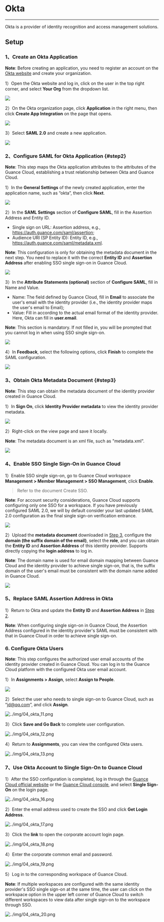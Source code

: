 # Okta
---

Okta is a provider of identity recognition and access management solutions.

## Setup

### 1、Create an Okta Application

**Note**: Before creating an application, you need to register an account on the [Okta website](https://www.okta.com/) and create your organization.

1）Open the Okta website and log in, click on the user in the top right corner, and select **Your Org** from the dropdown list.

![](../img/04_okta_01.png)

2）On the Okta organization page, click **Application** in the right menu, then click **Create App Integration** on the page that opens.

![](../img/04_okta_02.png)

3）Select **SAML 2.0** and create a new application.

![](../img/04_okta_03.png)

### 2、Configure SAML for Okta Application {#step2}

**Note**: This step maps the Okta application attributes to the attributes of the Guance Cloud, establishing a trust relationship between Okta and Guance Cloud.

1）In the **General Settings** of the newly created application, enter the application name, such as “okta”, then click **Next**.

![](../img/04_okta_04.png)

2）In the **SAML Settings** section of **Configure SAML**, fill in the Assertion Address and Entity ID.

- Single sign on URL: Assertion address, e.g., https://auth.guance.com/saml/assertion;
- Audience URI (SP Entity ID): Entity ID, e.g., https://auth.guance.com/saml/metadata.xml.

**Note**: This configuration is only for obtaining the metadata document in the next step. You need to replace it with the correct **Entity ID** and **Assertion Address** after enabling SSO single sign-on in Guance Cloud.

![](../img/04_okta_05.png)

3）In the **Attribute Statements (optional)** section of **Configure SAML**, fill in Name and Value.

- Name: The field defined by Guance Cloud, fill in **Email** to associate the user's email with the identity provider (i.e., the identity provider maps the user's email to Email);
- Value: Fill in according to the actual email format of the identity provider. Here, Okta can fill in **user.email**.

**Note**: This section is mandatory. If not filled in, you will be prompted that you cannot log in when using SSO single sign-on.

![](../img/04_okta_06.png)

4）In **Feedback**, select the following options, click **Finish** to complete the SAML configuration.

![](../img/04_okta_07.png)

### 3、Obtain Okta Metadata Document {#step3}

**Note**: This step can obtain the metadata document of the identity provider created in Guance Cloud.

1）In **Sign On**, click **Identity Provider metadata** to view the identity provider metadata.

![](../img/04_okta_08.png)

2）Right-click on the view page and save it locally.

**Note**: The metadata document is an xml file, such as "metadata.xml".

![](../img/04_okta_09.png)

### 4、Enable SSO Single Sign-On in Guance Cloud

1）Enable SSO single sign-on, go to Guance Cloud workspace **Management > Member Management > SSO Management**, click **Enable**.

> Refer to the document Create SSO.
> 

**Note**: For account security considerations, Guance Cloud supports configuring only one SSO for a workspace. If you have previously configured SAML 2.0, we will by default consider your last updated SAML 2.0 configuration as the final single sign-on verification entrance.

![](../img/1.sso_enable.png)

2）Upload the **metadata document** downloaded in [Step 3](https://www.notion.so/cafafe07ff0a4249ae0eacab241cb504?pvs=21), configure the **domain (the suffix domain of the email)**, select the **role**, and you can obtain the **Entity ID** and **Assertion Address** of this identity provider. Supports directly copying the **login address** to log in.

**Note**: The domain name is used for email domain mapping between Guance Cloud and the identity provider to achieve single sign-on, that is, the suffix domain of the user's email must be consistent with the domain name added in Guance Cloud.

![](../img/1.sso_enable_2.png)

### 5、Replace SAML Assertion Address in Okta

1）Return to Okta and update the **Entity ID** and **Assertion Address** in [Step 2](https://www.notion.so/cafafe07ff0a4249ae0eacab241cb504?pvs=21).

**Note**: When configuring single sign-on in Guance Cloud, the Assertion Address configured in the identity provider's SAML must be consistent with that in Guance Cloud in order to achieve single sign-on.

### 6. Configure Okta Users

**Note**: This step configures the authorized user email accounts of the identity provider created in Guance Cloud. You can log in to the Guance Cloud platform with the configured Okta user email account.

1）In **Assignments > Assign**, select **Assign to People**.

![](../img/04_okta_10.png)

2）Select the user who needs to single sign-on to Guance Cloud, such as “jd@qq.com”, and click **Assign**.

![../img/04_okta_11.png](../img/04_okta_11.png)

3）Click **Save and Go Back** to complete user configuration.

![../img/04_okta_12.png](../img/04_okta_12.png)

4）Return to **Assignments**, you can view the configured Okta users.

![../img/04_okta_13.png](../img/04_okta_13.png)

### 7、Use Okta Account to Single Sign-On to Guance Cloud

1）After the SSO configuration is completed, log in through the [Guance Cloud official website](https://www.dataflux.cn/) or the [Guance Cloud console](https://auth.dataflux.cn/loginpsw), and select **Single Sign-On** on the login page.

![../img/04_okta_16.png](../img/04_okta_16.png)

2）Enter the email address used to create the SSO and click **Get Login Address**.

![../img/04_okta_17.png](../img/04_okta_17.png)

3）Click the **link** to open the corporate account login page.

![../img/04_okta_18.png](../img/04_okta_18.png)

4）Enter the corporate common email and password.

![../img/04_okta_19.png](../img/04_okta_19.png)

5）Log in to the corresponding workspace of Guance Cloud.

**Note**: If multiple workspaces are configured with the same identity provider's SSO single sign-on at the same time, the user can click on the workspace option in the upper left corner of Guance Cloud to switch different workspaces to view data after single sign-on to the workspace through SSO.

![../img/04_okta_20.png](../img/04_okta_20.png)